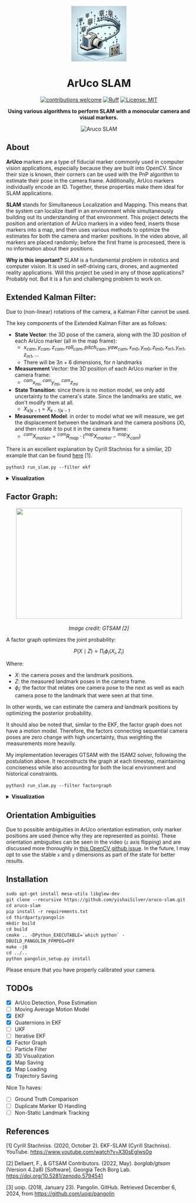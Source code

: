 
<div align=center>
  <img src="outputs/images/icon.png" width="150" height="150"/>
</div>

  
<h1 align="center">ArUco SLAM</h1>


<div align=center>

[![contributions welcome](https://img.shields.io/badge/contributions-welcome-brightgreen.svg?style=flat)](https://github.com/dwyl/esta/issues)
[![Ruff](https://img.shields.io/endpoint?url=https://raw.githubusercontent.com/astral-sh/ruff/main/assets/badge/v2.json)](https://github.com/astral-sh/ruff)
[![License: MIT](https://img.shields.io/badge/License-MIT-yellow.svg)](https://opensource.org/licenses/MIT)

<!-- [![Code style: black](https://img.shields.io/badge/code%20style-black-000000.svg)](https://github.com/psf/black)
[![pydocstyle](https://img.shields.io/badge/pydocstyle-enabled-AD4CD3)](http://www.pydocstyle.org/en/stable/) -->


  **Using various algorithms to perform SLAM with a monocular camera and visual markers.** 

![Aruco SLAM](outputs/images/factorgraph.gif)
</div>

## About

**ArUco** markers are a type of fiducial marker commonly used in computer vision applications, especially because they are built into OpenCV. Since their size is known, their corners can be used with the PnP algorithm to estimate their pose in the camera frame. Additionally, ArUco markers individually encode an ID. Together, these properties make them ideal for SLAM applications.

**SLAM** stands for Simultaneous Localization and Mapping. This means that the system can localize itself in an environment while simultaneously building out its understanding of that environment. This project detects the position and orientation of ArUco markers in a video feed, inserts those markers into a map, and then uses various methods to optimize the estimates for both the camera and marker positions. In the video above, all markers are placed randomly; before the first frame is processed, there is no information about their positions.

**Why is this important?** SLAM is a fundamental problem in robotics and computer vision. It is used in self-driving cars, drones, and augmented reality applications. Will this project be used in any of those applications? Probably not. But it is a fun and challenging problem to work on.

## Extended Kalman Filter:

Due to (non-linear) rotations of the camera, a Kalman Filter cannot be used. 

The key components of the Extended Kalman Filter are as follows:
- **State Vector**: the 3D pose of the camera, along with the 3D position of each ArUco marker (all in the map frame):
  - $x_{cam}, y_{cam}, z_{cam}, roll_{cam}, pitch_{cam}, yaw_{cam}, x_{m0}, y_{m0}, z_{lm0}, x_{m1}, y_{m1}, z_{m1}, ...$
  - There will be $3n + 6$ dimensions, for $n$ landmarks
- **Measurement** Vector: the 3D position of each ArUco marker in the camera frame:
  - ${}^{cam}x_{mi},{}^{cam}y_{mi},{}^{cam}z_{mi}$    
- **State Transition**: since there is no motion model, we only add uncertainty to the camera's state. Since the landmarks are static, we don't modify them at all.
  - $X_{k|k-1} = X_{k-1|k-1}$
- **Measurement Model**: in order to model what we will measure, we get the displacement between the landmark and the camera positions ($X$), and then rotate it to put it in the camera frame:
  - ${}^{cam}X_{marker} = {}^{cam}R_{map} \cdot ({}^{map}X_{marker} - {}^{map}X_{cam})$
 
There is an excellent explanation by Cyrill Stachniss for a similar, 2D example that can be found [here](https://www.youtube.com/watch?v=X30sEgIws0g) [1].

`python3 run_slam.py --filter ekf`
  

<details>
  <summary><strong>Visualization</strong></summary>
  
![Aruco SLAM](outputs/ekf.gif)
</details>


## Factor Graph:
<div align="center">
  <img src="https://gtsam.org/assets/fg-images/image1.png" width="450" height="300"/>
  <p><em>Image credit: GTSAM [2]</em></p>
</div>

A factor graph optimizes the joint probability:

<div align="center">

$P(X \mid Z) \propto \prod_{i} \phi_i(X_i, Z_i)$
</div>

Where:
- $X$: the camera poses and the landmark positions.
- $Z$: the measured landmark poses in the camera frame.
- $\phi_i$: the factor that relates one camera pose to the next as well as each 
camera pose to the landmark that were seen at that time.

In other words, we can estimate the camera and landmark positions by optimizing 
the posterior probability.

It should also be noted that, similar to the EKF, the factor graph does not 
have a motion model. Therefore, the factors connecting sequential camera poses 
are zero change with high uncertainty, thus weighting the measurements more 
heavily.

My implementation leverages GTSAM with the ISAM2 solver, following the 
postulation above. It reconstructs the graph at each timestep, maintaining 
conciseness while also accounting for both the local environment and historical
constraints.

`python3 run_slam.py --filter factorgraph`

<details>
  <summary><strong>Visualization</strong></summary>

This is the same as the gif shown at the top of the README.
  
![GTSAM Factor Graph](outputs/factorgraph.gif)
</details>


## Orientation Ambiguities

Due to possible ambiguities in ArUco orientation estimation, only marker 
positions are used (hence why they are represented as points). These 
orientation ambiguities can be seen in the video (`z` axis flipping) and are 
discussed more thoroughly in 
[this OpenCV github issue](https://github.com/opencv/opencv/issues/8813). In 
the future, I may opt to use the stable `x` and `y` dimensions as part of the 
state for better results.

## Installation

```
sudo apt-get install mesa-utils libglew-dev
git clone --recursive https://github.com/yishaiSilver/aruco-slam.git
cd aruco-slam
pip install -r requirements.txt
cd thirdparty/pangolin
mkdir build
cd build
cmake .. -DPython_EXECUTABLE=`which python` -DBUILD_PANGOLIN_FFMPEG=OFF
make -j8
cd ../..
python pangolin_setup.py install
```

Please ensure that you have properly calibrated your camera.

## TODOs

- [x] ArUco Detection, Pose Estimation 
- [ ] Moving Average Motion Model  
- [x] EKF
- [x] Quaternions in EKF
- [ ] UKF
- [ ] Iterative EKF
- [x] Factor Graph
- [ ] Particle Filter
- [x] 3D Visualization
- [x] Map Saving
- [x] Map Loading
- [x] Trajectory Saving

Nice To haves:
- [ ] Ground Truth Comparison
- [ ] Duplicate Marker ID Handling
- [ ] Non-Static Landmark Tracking

## References

[1] Cyrill Stachniss. (2020, October 2). EKF-SLAM (Cyrill Stachniss). YouTube. https://www.youtube.com/watch?v=X30sEgIws0g

[2] Dellaert, F., & GTSAM Contributors. (2022, May). *borglab/gtsam* (Version 4.2a8) [Software]. Georgia Tech Borg Lab. https://doi.org/10.5281/zenodo.5794541

[3] uoip. (2018, January 23). Pangolin. GitHub. Retrieved December 6, 2024, from https://github.com/uoip/pangolin